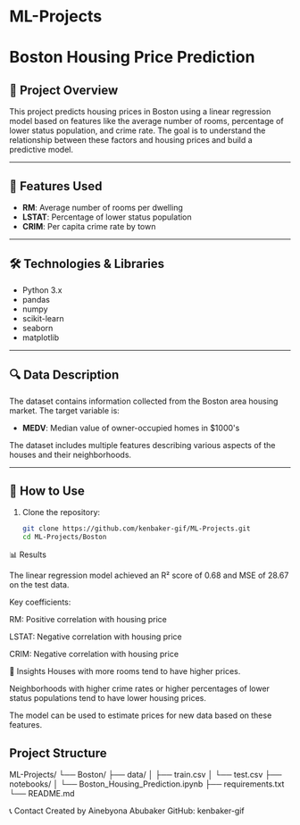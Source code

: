 # ML-Projects
# Boston Housing Price Prediction

## 📖 Project Overview

This project predicts housing prices in Boston using a linear regression model based on features like the average number of rooms, percentage of lower status population, and crime rate. The goal is to understand the relationship between these factors and housing prices and build a predictive model.

---

## 🚀 Features Used

- **RM**: Average number of rooms per dwelling  
- **LSTAT**: Percentage of lower status population  
- **CRIM**: Per capita crime rate by town  

---

## 🛠️ Technologies & Libraries

- Python 3.x  
- pandas  
- numpy  
- scikit-learn  
- seaborn  
- matplotlib  

---

## 🔍 Data Description

The dataset contains information collected from the Boston area housing market. The target variable is:

- **MEDV**: Median value of owner-occupied homes in $1000's

The dataset includes multiple features describing various aspects of the houses and their neighborhoods.

---

## 🧩 How to Use

1. Clone the repository:

   ```bash
   git clone https://github.com/kenbaker-gif/ML-Projects.git
   cd ML-Projects/Boston

📊 Results

The linear regression model achieved an R² score of 0.68 and MSE of 28.67 on the test data.

Key coefficients:

RM: Positive correlation with housing price

LSTAT: Negative correlation with housing price

CRIM: Negative correlation with housing price

🧠 Insights
Houses with more rooms tend to have higher prices.

Neighborhoods with higher crime rates or higher percentages of lower status populations tend to have lower housing prices.

The model can be used to estimate prices for new data based on these features.

## Project Structure
ML-Projects/
└── Boston/
    ├── data/
    │   ├── train.csv
    │   └── test.csv
    ├── notebooks/
    │   └── Boston_Housing_Prediction.ipynb
    ├── requirements.txt
    └── README.md

📞 Contact
Created by Ainebyona Abubaker
GitHub: kenbaker-gif